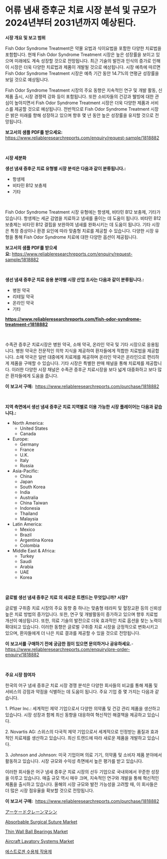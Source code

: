 <p><h1>어류 냄새 증후군 치료 시장 분석 및 규모가 2024년부터 2031년까지 예상된다.</h1></p><p><strong>시장 개요 및 보고 범위</strong></p>
<p><p>Fish Odor Syndrome Treatment은 약물 요법과 식이요법을 포함한 다양한 치료법을 포함합니다. 현재 Fish Odor Syndrome Treatment 시장은 높은 성장률을 보이고 있으며 미래에도 계속 성장할 것으로 전망됩니다. 최근 기술의 발전과 인식의 증가로 인해 이 시장은 더욱 다양한 치료법과 제품이 개발될 것으로 예상됩니다. 시장 예측에 따르면 Fish Odor Syndrome Treatment 시장은 예측 기간 동안 14.7%의 연평균 성장률을 보일 것으로 예상됩니다.</p><p>Fish Odor Syndrome Treatment 시장의 주요 동향은 지속적인 연구 및 개발 활동, 신제품 출시, 시장 경쟁력 강화 등이 포함됩니다. 또한 소비자들의 건강과 웰빙에 대한 관심이 높아지면서 Fish Odor Syndrome Treatment 시장은 더욱 다양한 제품과 서비스를 제공할 것으로 예상됩니다. 전반적으로 Fish Odor Syndrome Treatment 시장은 밝은 미래를 향해 성장하고 있으며 향후 몇 년 동안 높은 성장률을 유지할 것으로 전망됩니다.</p></p>
<p><strong>보고서의 샘플 PDF를 받으세요:</strong> <a href="https://www.reliableresearchreports.com/enquiry/request-sample/1818882">https://www.reliableresearchreports.com/enquiry/request-sample/1818882</a></p>
<p>&nbsp;</p>
<p><strong>시장 세분화</strong></p>
<p><strong>생선 냄새 증후군 치료 유형별 시장 분석은 다음과 같이 분류됩니다.:</strong></p>
<p><ul><li>항생제</li><li>비타민 B12 보충제</li><li>기타</li></ul></p>
<p>&nbsp;</p>
<p><p>Fish Odor Syndrome Treatment 시장 유형에는 항생제, 비타민 B12 보충제, 기타가 있습니다. 항생제는 세균 감염을 치료하고 냄새를 줄이는 데 도움이 됩니다. 비타민 B12 보충제는 비타민 B12 결핍을 보완하여 냄새를 완화시키는 데 도움이 됩니다. 기타 시장은 특정 증상이나 환경 요인에 따라 맞춤형 치료를 제공할 수 있습니다. 다양한 시장 유형을 통해 Fish Odor Syndrome 치료에 대한 다양한 옵션이 제공됩니다.</p></p>
<p><strong>보고서의 샘플 PDF를 받으세요:</strong>&nbsp;<a href="https://www.reliableresearchreports.com/enquiry/request-sample/1818882">https://www.reliableresearchreports.com/enquiry/request-sample/1818882</a></p>
<p>&nbsp;</p>
<p><strong> 생선 냄새 증후군 치료 응용 분야별 시장 산업 조사는 다음과 같이 분류됩니다.:</strong></p>
<p><ul><li>병원 약국</li><li>리테일 약국</li><li>온라인 약국</li><li>기타</li></ul></p>
<p><strong><a href="https://www.reliableresearchreports.com/fish-odor-syndrome-treatment-r1818882">https://www.reliableresearchreports.com/fish-odor-syndrome-treatment-r1818882</a></strong></p>
<p>&nbsp;</p>
<p><p>수족관 증후군 치료시장은 병원 약국, 소매 약국, 온라인 약국 및 기타 시장으로 응용됩니다. 병원 약국은 전문적인 의학 지식을 제공하여 환자들에게 적합한 치료법을 제공합니다. 소매 약국은 일반 대중에게 치료제를 제공하며 온라인 약국은 온라인으로 편리하게 제품을 구매할 수 있습니다. 기타 시장은 특별한 판매 채널을 통해 치료제를 제공합니다. 이러한 다양한 시장 채널은 수족관 증후군 치료시장을 보다 넓게 대중화하고 보다 많은 환자들에게 도움을 줍니다.</p></p>
<p><strong>이 보고서 구매:</strong>&nbsp; <a href="https://www.reliableresearchreports.com/purchase/1818882">https://www.reliableresearchreports.com/purchase/1818882</a></p>
<p>&nbsp;</p>
<p><strong>지역 측면에서 생선 냄새 증후군 치료 지역별로 이용 가능한 시장 플레이어는 다음과 같습니다.:</strong></p>
<p><ul>
    <li>
        North America:
        <ul>
            <li>United States</li>
            <li>Canada</li>
        </ul>
    </li>
    <li>
        Europe:
        <ul>
            <li>Germany</li>
            <li>France</li>
            <li>U.K.</li>
            <li>Italy</li>
            <li>Russia</li>
        </ul>
    </li>
    <li>
        Asia-Pacific:
        <ul>
            <li>China</li>
            <li>Japan</li>
            <li>South Korea</li>
            <li>India</li>
            <li>Australia</li>
            <li>China Taiwan</li>
            <li>Indonesia</li>
            <li>Thailand</li>
            <li>Malaysia</li>
        </ul>
    </li>
    <li>
        Latin America:
        <ul>
            <li>Mexico</li>
            <li>Brazil</li>
            <li>Argentina Korea</li>
            <li>Colombia</li>
        </ul>
    </li>
    <li>
        Middle East & Africa:
        <ul>
            <li>Turkey</li>
            <li>Saudi</li>
            <li>Arabia</li>
            <li>UAE</li>
            <li>Korea</li>
        </ul>
    </li>
    </ul></p>
<p>&nbsp;</p>
<p><strong>글로벌 생선 냄새 증후군 치료 의 새로운 트렌드는 무엇입니까? 시장?</strong></p>
<p><p>글로벌 구취증 치료 시장의 주요 동향 중 하나는 맞춤형 테라피 및 혈장교환 등의 신뢰성 높은 치료 방법의 증가입니다. 또한, 연구 및 개발활동이 증가하고 있으며 향후 치료법 개선이 예상됩니다. 또한, 의료 기술의 발전으로 더욱 효과적인 치료 옵션을 찾는 노력이 확대되고 있습니다. 이러한 동향은 글로벌 구취증 치료 시장을 긍정적으로 변화시키고 있으며, 환자들에게 더 나은 치료 결과를 제공할 수 있을 것으로 전망됩니다.</p></p>
<p><strong>이 보고서를 구매하기 전에 궁금한 점이 있으면 문의하거나 공유하세요.</strong>- <a href="https://www.reliableresearchreports.com/enquiry/pre-order-enquiry/1818882">https://www.reliableresearchreports.com/enquiry/pre-order-enquiry/1818882</a></p>
<p>&nbsp;</p>
<p><strong>주요 시장 참여자</strong></p>
<p><p>한국의 어구 냄새 증후군 치료 시장 경쟁 분석은 다양한 회사들의 비교를 통해 제품 및 서비스의 강점과 약점을 식별하는 데 도움이 됩니다. 주요 기업 중 몇 가지는 다음과 같습니다.</p><p>1. Pfizer Inc.: 세계적인 제약 기업으로서 다양한 의약품 및 건강 관리 제품을 생산하고 있습니다. 시장 성장과 함께 최신 동향을 대응하여 혁신적인 해결책을 제공하고 있습니다.</p><p>2. Novartis AG: 스위스의 다국적 제약 기업으로서 세계적으로 인정받는 품질과 효과적인 치료제를 생산하고 있습니다. 최신 트렌드에 따라 새로운 제품을 개발하고 있습니다.</p><p>3. Johnson and Johnson: 미국 기업이며 의료 기기, 의약품 및 소비자 제품 분야에서 활동하고 있습니다. 시장 규모와 수익성 측면에서 높은 평가를 받고 있습니다.</p><p>이러한 회사들은 어구 냄새 증후군 치료 시장의 선두 기업으로 국내외에서 꾸준한 성장을 이루고 있습니다. 매출 규모 역시 매우 크며, 지속적인 연구와 개발을 통해 혁신적인 제품을 출시하고 있습니다. 올해의 시장 규모와 발전 가능성을 고려할 때, 이 회사들은 더 많은 시장 점유율을 확보할 것으로 전망됩니다.</p></p>
<p><strong>이 보고서 구매:</strong>&nbsp;&nbsp;<a href="https://www.reliableresearchreports.com/purchase/1818882">https://www.reliableresearchreports.com/purchase/1818882</a></p>
<p><p><a href="https://github.com/hilmi-2a/Market-Research-Report-List-1/blob/main/650516332112.md">アーケードクレーンマシン</a></p><p><a href="https://automatic-knee-4c7.notion.site/Absorbable-Surgical-Suture-Market-Research-Report-Its-History-and-Forecast-2024-to-2031-28c04d2373d048b997cdf8959aabb27f">Absorbable Surgical Suture Market</a></p><p><a href="https://github.com/yoshih12/Market-Research-Report-List-3/blob/main/thin-wall-ball-bearings-market.md">Thin Wall Ball Bearings Market</a></p><p><a href="https://view.publitas.com/reportprime-1/aircraft-lavatory-systems-market-furnishes-information-on-market-share-market-trends-and-market-growth/">Aircraft Lavatory Systems Market</a></p><p><a href="https://github.com/nuekbpymrrz5/Market-Research-Report-List-1/blob/main/294290329354.md">에스트로겐 수용체 작용제</a></p></p>
